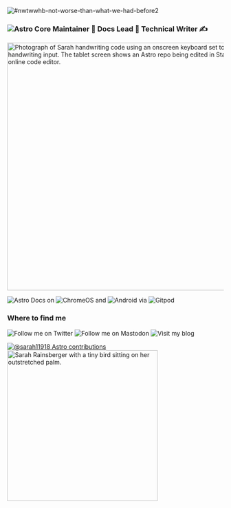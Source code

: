 ![#nwtwwhb-not-worse-than-what-we-had-before2](https://github.com/sarah11918/sarah11918/assets/5098874/011ba91f-1fca-4127-9acf-5762ebbfe640)

### ![Astro](https://img.shields.io/badge/Astro-333333.svg?logo=astro&logoColor=white) Core Maintainer 🚀 Docs Lead 📑 Technical Writer ✍️

<img src="https://github.com/sarah11918/sarah11918/assets/5098874/5ae05849-1783-4219-b46b-e523b33aed33" width="575" alt="Photograph of Sarah handwriting code using an onscreen keyboard set to handwriting input. The tablet screen shows an Astro repo being edited in Stackblitz online code editor." >

![Astro Docs](https://img.shields.io/badge/docs.astro.build-blueviolet?style=for-the-badge "Astro Docs") on ![ChromeOS](https://img.shields.io/badge/chrome%20os-3d89fc?style=for-the-badge&logo=google%20chrome&logoColor=white "Chrome OS") and ![Android](https://img.shields.io/badge/android-3DDC84?style=for-the-badge&logo=android&logoColor=white "Android") via ![Gitpod](https://img.shields.io/badge/gitpod-f06611.svg?style=for-the-badge&logo=gitpod&logoColor=white "Gitpod")


### Where to find me

![Follow me on Twitter](https://img.shields.io/badge/@sarah11918-blue?logo=twitter&logoColor=white&style=for-the-badge) ![Follow me on Mastodon](https://img.shields.io/mastodon/follow/000011967?domain=https%3A%2F%2Fmastodon.social&label=%40sarah11918%40mastodon.social&logo=mastodon&logoColor=white&style=for-the-badge) ![Visit my blog](https://img.shields.io/badge/blog-rainsberger.ca-blue?style=for-the-badge)


[![@sarah11918 Astro contributions](https://astro.badg.es/v1/contributor/sarah11918.svg)](https://astro.badg.es/v1/contributor/sarah11918/) <img src="https://user-images.githubusercontent.com/5098874/142215203-284acb33-90cd-4d31-80d6-352085be1d57.jpg" width="350" alt="Sarah Rainsberger with a tiny bird sitting on her outstretched palm.">
<br>




<!--
**sarah11918/sarah11918** is a ✨ _special_ ✨ repository because its `README.md` (this file) appears on your GitHub profile.

Here are some ideas to get you started:

- 🔭 I’m currently working on ...
- 🌱 I’m currently learning ...
- 👯 I’m looking to collaborate on ...
- 🤔 I’m looking for help with ...
- 💬 Ask me about ...
- 📫 How to reach me: ...
- 😄 Pronouns: ...
- ⚡ Fun fact: ...

[![sarah11918’s github stats](https://github-readme-stats.vercel.app/api?username=sarah11918)](https://github.com/sarah11918)
[![Top Langs](https://github-readme-stats.vercel.app/api/top-langs/?username=sarah11918&layout=compact)](https://github.com/sarah11918)

![Twitter](https://img.shields.io/badge/sarah11918-%231DA1F2.svg?style=for-the-badge&logo=Twitter&logoColor=white)

![Discord](https://img.shields.io/badge/%3CAstro%20Lounge%3E-%237289DA.svg?style=for-the-badge&logo=discord&logoColor=white)



![Pop! OS](https://img.shields.io/badge/Pop!_OS-48B9C7?style=for-the-badge&logo=Pop!_OS&logoColor=white)

-->
